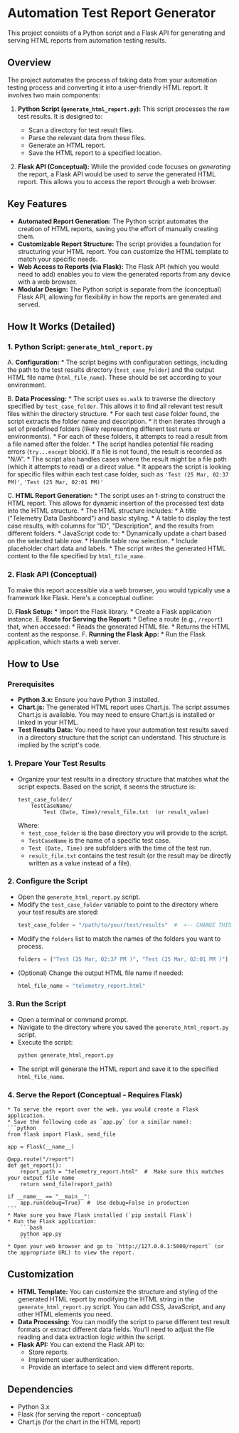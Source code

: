 # Automation Test Report Generator

This project consists of a Python script and a Flask API for generating and serving HTML reports from automation testing results.

## Overview

The project automates the process of taking data from your automation testing process and converting it into a user-friendly HTML report.  It involves two main components:

1.  **Python Script (`generate_html_report.py`):** This script processes the raw test results.  It is designed to:
    * Scan a directory for test result files.
    * Parse the relevant data from these files.
    * Generate an HTML report.
    * Save the HTML report to a specified location.

2.  **Flask API (Conceptual):** While the provided code focuses on *generating* the report, a Flask API would be used to *serve* the generated HTML report.  This allows you to access the report through a web browser.

## Key Features

* **Automated Report Generation:** The Python script automates the creation of HTML reports, saving you the effort of manually creating them.
* **Customizable Report Structure:** The script provides a foundation for structuring your HTML report. You can customize the HTML template to match your specific needs.
* **Web Access to Reports (via Flask):** The Flask API (which you would need to add) enables you to view the generated reports from any device with a web browser.
* **Modular Design:** The Python script is separate from the (conceptual) Flask API, allowing for flexibility in how the reports are generated and served.

## How It Works (Detailed)

### 1. Python Script: `generate_html_report.py`

   A.  **Configuration:**
       * The script begins with configuration settings, including the path to the test results directory (`test_case_folder`) and the output HTML file name (`html_file_name`).  These should be set according to your environment.

   B.  **Data Processing:**
       * The script uses `os.walk` to traverse the directory specified by `test_case_folder`.  This allows it to find all relevant test result files within the directory structure.
       * For each test case folder found, the script extracts the folder name and description.
       * It then iterates through a set of predefined folders (likely representing different test runs or environments).
       * For each of these folders, it attempts to read a result from a file named after the folder.
       * The script handles potential file reading errors (`try...except` block).  If a file is not found, the result is recorded as "N/A".
       * The script also handles cases where the result might be a file path (which it attempts to read) or a direct value.
       * It appears the script is looking for specific files within each test case folder, such as  `'Test (25 Mar, 02:37 PM)'`,  `'Test (25 Mar, 02:01 PM)'`

   C.  **HTML Report Generation:**
       * The script uses an f-string to construct the HTML report.  This allows for dynamic insertion of the processed test data into the HTML structure.
       * The HTML structure includes:
           * A title ("Telemetry Data Dashboard") and basic styling.
           * A table to display the test case results, with columns for "ID", "Description", and the results from different folders.
           * JavaScript code to:
               * Dynamically update a chart based on the selected table row.
               * Handle table row selection.
               * Include placeholder chart data and labels.
       * The script writes the generated HTML content to the file specified by `html_file_name`.

### 2. Flask API (Conceptual)

   To make this report accessible via a web browser, you would typically use a framework like Flask.  Here's a conceptual outline:

   D.  **Flask Setup:**
       * Import the Flask library.
       * Create a Flask application instance.
   E. **Route for Serving the Report:**
       * Define a route (e.g., `/report`) that, when accessed:
           * Reads the generated HTML file.
           * Returns the HTML content as the response.
   F.  **Running the Flask App:**
        * Run the Flask application, which starts a web server.

## How to Use

### Prerequisites

* **Python 3.x:** Ensure you have Python 3 installed.
* **Chart.js:** The generated HTML report uses Chart.js.  The script assumes Chart.js is available.  You may need to ensure  Chart.js is installed or linked in your HTML.
* **Test Results Data:** You need to have your automation test results saved in a directory structure that the script can understand.  This structure is implied by the script's code.

### 1.  Prepare Your Test Results

   * Organize your test results in a directory structure that matches what the script expects.  Based on the script, it seems the structure is:
       ```
       test_case_folder/
           TestCaseName/
               Test (Date, Time)/result_file.txt  (or result_value)
       ```
       Where:
       * `test_case_folder` is the base directory you will provide to the script.
       * `TestCaseName` is the name of a specific test case.
       * `Test (Date, Time)`  are subfolders with the time of the test run.
       * `result_file.txt` contains the test result (or the result may be directly written as a value instead of a file).

### 2.  Configure the Script

   * Open the `generate_html_report.py` script.
   * Modify the `test_case_folder` variable to point to the directory where your test results are stored:
       ```python
       test_case_folder = "/path/to/your/test/results"  #  <-- CHANGE THIS
       ```
   * Modify the `folders` list to match the names of the folders you want to process.
       ```python
       folders = ["Test (25 Mar, 02:37 PM )", "Test (25 Mar, 02:01 PM )"] # <-- Change this
       ```
   * (Optional) Change the output HTML file name if needed:
       ```python
       html_file_name = "telemetry_report.html"
       ```

### 3.  Run the Script

   * Open a terminal or command prompt.
   * Navigate to the directory where you saved the `generate_html_report.py` script.
   * Execute the script:
       ```bash
       python generate_html_report.py
       ```
   * The script will generate the HTML report and save it to the specified `html_file_name`.

### 4.  Serve the Report (Conceptual - Requires Flask)

    * To serve the report over the web, you would create a Flask application.
    * Save the following code as `app.py` (or a similar name):
    ```python
    from flask import Flask, send_file

    app = Flask(__name__)

    @app.route("/report")
    def get_report():
        report_path = "telemetry_report.html"  #  Make sure this matches your output file name
        return send_file(report_path)

    if __name__ == "__main__":
        app.run(debug=True)  #  Use debug=False in production
    ```
    * Make sure you have Flask installed (`pip install Flask`)
    * Run the Flask application:
        ```bash
        python app.py
        ```
    * Open your web browser and go to `http://127.0.0.1:5000/report` (or the appropriate URL) to view the report.

## Customization

* **HTML Template:** You can customize the structure and styling of the generated HTML report by modifying the HTML string in the `generate_html_report.py` script.  You can add CSS, JavaScript, and any other HTML elements you need.
* **Data Processing:** You can modify the script to parse different test result formats or extract different data fields.  You'll need to adjust the file reading and data extraction logic within the script.
* **Flask API:** You can extend the Flask API to:
    * Store reports.
    * Implement user authentication.
    * Provide an interface to select and view different reports.

## Dependencies

* Python 3.x
* Flask (for serving the report - conceptual)
* Chart.js (for the chart in the HTML report)
